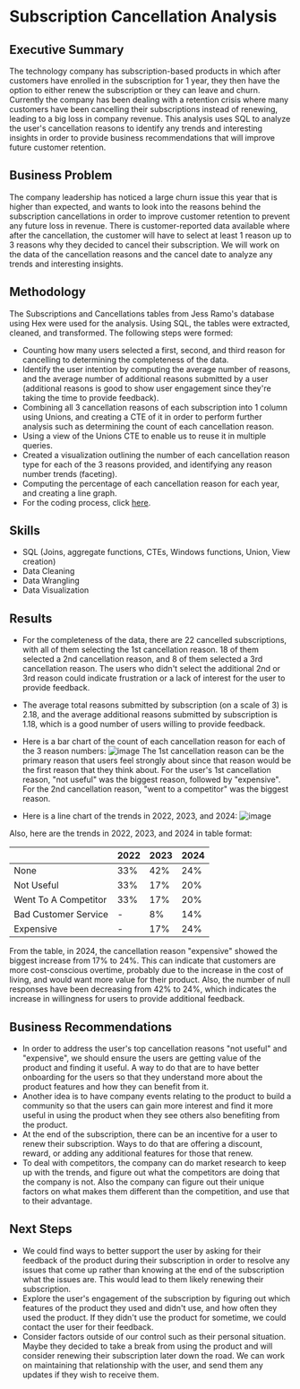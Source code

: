 # Subscription Cancellation Analysis

## Executive Summary

The technology company has subscription-based products in which after customers have enrolled in the subscription for 1 year, they then have the option to either renew the subscription or they can leave and churn. Currently the company has been dealing with a retention crisis where many customers have been cancelling their subscriptions instead of renewing, leading to a big loss in company revenue.  This analysis uses SQL to analyze the user's cancellation reasons to identify any trends and interesting insights in order to provide business recommendations that will improve future customer retention.

## Business Problem

The company leadership has noticed a large churn issue this year that is higher than expected, and wants to look into the reasons behind the subscription cancellations in order to improve customer retention to prevent any future loss in revenue. There is customer-reported data available where after the cancellation, the customer will have to select at least 1 reason up to 3 reasons why they decided to cancel their subscription. We will work on the data of the cancellation reasons and the cancel date to analyze any trends and interesting insights.

## Methodology
The Subscriptions and Cancellations tables from Jess Ramo's database using Hex were used for the analysis. Using SQL, the tables were extracted, cleaned, and transformed. The following steps were formed:
- Counting how many users selected a first, second, and third reason for cancelling to determining the completeness of the data.
- Identify the user intention by computing the average number of reasons, and the average number of additional reasons submitted by a user (additional reasons is good to show user engagement since they're taking the time to provide feedback).
- Combining all 3 cancellation reasons of each subscription into 1 column using Unions, and creating a CTE of it in order to perform further analysis such as determining the count of each cancellation reason.
- Using a view of the Unions CTE to enable us to reuse it in multiple queries.
- Created a visualization outlining the number of each cancellation reason type for each of the 3 reasons provided, and identifying any reason number trends (faceting).
- Computing the percentage of each cancellation reason for each year, and creating a line graph.
- For the coding process, click [here](https://github.com/simonhanalytics/Payment-Funnel-Subscription-Cancellation-Analysis---Jess-Ramos-s-Intermediate-SQL-Course/blob/main/subscription-cancellation-analysis/coding_process).

## Skills
- SQL (Joins, aggregate functions, CTEs, Windows functions, Union, View creation)
- Data Cleaning
- Data Wrangling
- Data Visualization

## Results

- For the completeness of the data, there are 22 cancelled subscriptions, with all of them selecting the 1st cancellation reason. 18 of them selected a 2nd cancellation reason, and 8 of them selected a 3rd cancellation reason. The users who didn't select the additional 2nd or 3rd reason could indicate frustration or a lack of interest for the user to provide feedback.
- The average total reasons submitted by subscription (on a scale of 3) is 2.18, and the average additional reasons submitted by subscription is 1.18, which is a good number of users willing to provide feedback.
- Here is a bar chart of the count of each cancellation reason for each of the 3 reason numbers:
![image](https://github.com/user-attachments/assets/13ccf000-7261-43b7-8c71-42be59dbdc0a)
The 1st cancellation reason can be the primary reason that users feel strongly about since that reason would be the first reason that they think about. For the user's 1st cancellation reason, "not useful" was the biggest reason, followed by "expensive". For the 2nd cancellation reason, "went to a competitor" was the biggest reason.

- Here is a line chart of the trends in 2022, 2023, and 2024:
  ![image](https://github.com/user-attachments/assets/149757aa-de78-4652-a559-cd70364a46c6)

Also, here are the trends in 2022, 2023, and 2024 in table format:

|                    | 2022 | 2023 | 2024 |
|--------------------|------|------|------|
|None                |33%   |42%   |24%   |
|Not Useful          |33%   |17%   |20%   |
|Went To A Competitor|33%   |17%   |20%   |
|Bad Customer Service|-     |8%    |14%   |
|Expensive           |-     |17%   |24%   |

From the table, in 2024, the cancellation reason "expensive" showed the biggest increase from 17% to 24%. This can indicate that customers are more cost-conscious overtime, probably due to the increase in the cost of living, and would want more value for their product.
Also, the number of null responses have been decreasing from 42% to 24%, which indicates the increase in willingness for users to provide additional feedback.

## Business Recommendations
- In order to address the user's top cancellation reasons "not useful" and "expensive", we should ensure the users are getting value of the product and finding it useful. A way to do that are to have better onboarding for the users so that they understand more about the product features and how they can benefit from it.
- Another idea is to have company events relating to the product to build a community so that the users can gain more interest and find it more useful in using the product when they see others also benefiting from the product.
- At the end of the subscription, there can be an incentive for a user to renew their subscription. Ways to do that are offering a discount, reward, or adding any additional features for those that renew.
- To deal with competitors, the company can do market research to keep up with the trends, and figure out what the competitors are doing that the company is not. Also the company can figure out their unique factors on what makes them different than the competition, and use that to their advantage.

## Next Steps
- We could find ways to better support the user by asking for their feedback of the product during their subscription in order to resolve any issues that come up rather than knowing at the end of the subscription what the issues are. This would lead to them likely renewing their subscription.
- Explore the user's engagement of the subscription by figuring out which features of the product they used and didn't use, and how often they used the product. If they didn't use the product for sometime, we could contact the user for their feedback.
- Consider factors outside of our control such as their personal situation. Maybe they decided to take a break from using the product and will consider renewing their subscription later down the road. We can work on maintaining that relationship with the user, and send them any updates if they wish to receive them.
